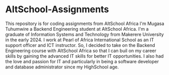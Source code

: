 # AltSchool-Assignments
This repository is for coding assignments from AltSchool Africa
I'm Mugasa Tuhumwire a Backend Engineering student at AltSchool Africa.
I'm a graduate of Information Systems and Technology from Makerere University in the early 2024.
I work at Pearl of Africa International School as an IT support officer and ICT instructor.
So, I decided to take on the Backend Engineering course with AltSchool Africa so that I can buil on my career skills by gaining the advanced IT skills for better IT opportunities.
I also had the love and passion for IT and particularly in being a software developer and database administrator since my HighSchool age.
